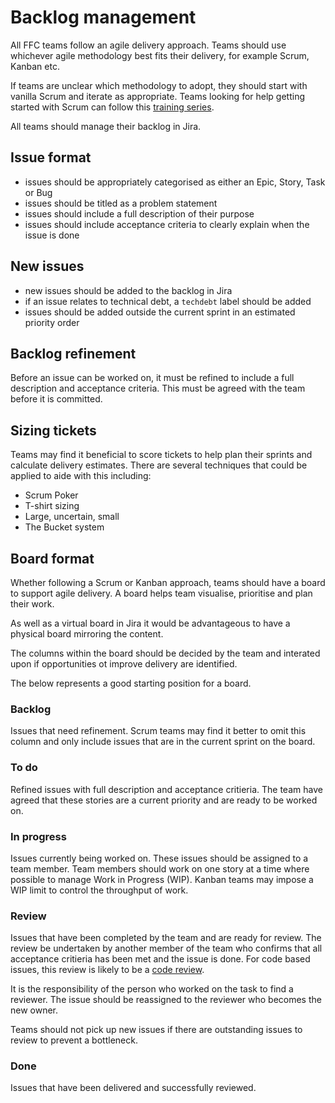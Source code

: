 # Backlog management
All FFC teams follow an agile delivery approach.  Teams should use whichever agile methodology best fits their delivery, for example Scrum, Kanban etc.

If teams are unclear which methodology to adopt, they should start with vanilla Scrum and iterate as appropriate.  Teams looking for help getting started with Scrum can follow this [training series](http://scrumtrainingseries.com).

All teams should manage their backlog in Jira. 

## Issue format
- issues should be appropriately categorised as either an Epic, Story, Task or Bug
- issues should be titled as a problem statement
- issues should include a full description of their purpose
- issues should include acceptance criteria to clearly explain when the issue is done

## New issues
- new issues should be added to the backlog in Jira
- if an issue relates to technical debt, a `techdebt` label should be added
- issues should be added outside the current sprint in an estimated priority order

## Backlog refinement
Before an issue can be worked on, it must be refined to include a full description and acceptance criteria.  This must be agreed with the team before it is committed.

## Sizing tickets
Teams may find it beneficial to score tickets to help plan their sprints and calculate delivery estimates.  There are several techniques that could be applied to aide with this including:
- Scrum Poker
- T-shirt sizing
- Large, uncertain, small
- The Bucket system

## Board format
Whether following a Scrum or Kanban approach, teams should have a board to support agile delivery.  A board helps team visualise, prioritise and plan their work.  

As well as a virtual board in Jira it would be advantageous to have a physical board mirroring the content.  

The columns within the board should be decided by the team and interated upon if opportunities ot improve delivery are identified.  

The below represents a good starting position for a board.

### Backlog
Issues that need refinement.  Scrum teams may find it better to omit this column and only include issues that are in the current sprint on the board.

### To do 
Refined issues with full description and acceptance critieria.  The team have agreed that these stories are a current priority and are ready to be worked on.

### In progress
Issues currently being worked on.  These issues should be assigned to a team member.  Team members should work on one story at a time where possible to manage Work in Progress (WIP).  Kanban teams may impose a WIP limit to control the throughput of work.

### Review
Issues that have been completed by the team and are ready for review.  The review be undertaken by another member of the team who confirms that all acceptance critieria has been met and the issue is done.  For code based issues, this review is likely to be a [code review](/docs/code-review.md).

It is the responsibility of the person who worked on the task to find a reviewer.  The issue should be reassigned to the reviewer who becomes the new owner.

Teams should not pick up new issues if there are outstanding issues to review to prevent a bottleneck.

### Done
Issues that have been delivered and successfully reviewed.

